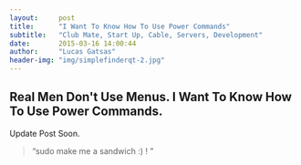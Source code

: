 ```yaml
---
layout:     post
title:      "I Want To Know How To Use Power Commands"
subtitle:   "Club Mate, Start Up, Cable, Servers, Development"
date:       2015-03-16 14:00:44
author:     "Lucas Gatsas"
header-img: "img/simplefinderqt-2.jpg"
---
```

<h2 class="section-heading"><strong>Real Men Don't Use Menus. I Want To Know How To Use Power Commands.</strong> </h2>

Update Post Soon. 

<blockquote>
	“sudo make me a sandwich :) ! ”
</blockquote>